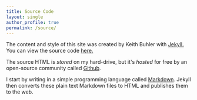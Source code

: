 ```yaml
---
title: Source Code
layout: single
author_profile: true
permalink: /source/
---
```


The content and style of this site was created by Keith Buhler with [Jekyll.](https://jekyllrb.com/)  You can view the source code [here.](github.com/keithbuhler/keithbuhler.github.io)
 
The source HTML is *stored* on my hard-drive, but it's *hosted* for free by an open-source community called [Github](http://www.github.com). 

I start by writing in a simple programming language called [Markdown](https://daringfireball.net/projects/markdown/syntax).  Jekyll then converts these plain text Markdown files to HTML and publishes them to the web. 


